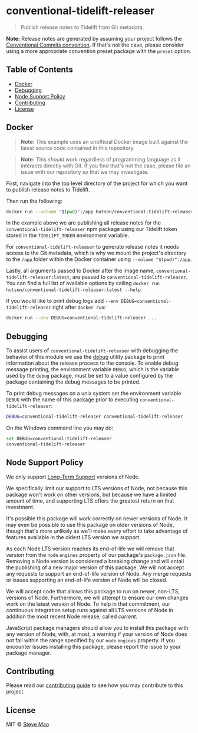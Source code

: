 # conventional-tidelift-releaser

> Publish release notes to Tidelift from Git metadata.

**Note:** Release notes are generated by assuming your project follows the [Conventional Commits convention](https://conventionalcommits.org). If that's not the case, please consider using a more appropriate convention preset package with the `preset` option.

## Table of Contents
<!-- START doctoc generated TOC please keep comment here to allow auto update -->
<!-- DON'T EDIT THIS SECTION, INSTEAD RE-RUN doctoc TO UPDATE -->


- [Docker](#docker)
- [Debugging](#debugging)
- [Node Support Policy](#node-support-policy)
- [Contributing](#contributing)
- [License](#license)

<!-- END doctoc generated TOC please keep comment here to allow auto update -->

## Docker

> **Note:** This example uses an unofficial Docker image built against the latest source code contained in this repository.

> **Note:** This _should_ work regardless of programming language as it interacts directly with Git. If you find that's not the case, please file an issue with our repository so that we may investigate.

First, navigate into the top level directory of the project for which you want to publish release notes to Tidelift.

Then run the following:

```bash
docker run --volume "$(pwd)":/app hutson/conventional-tidelift-releaser:latest --token "${TIDELIFT_TOKEN} --platform "npm" --package "conventional-tidelift-releaser" --release-count 0
```

In the example above we are publishing all release notes for the `conventional-tidelift-releaser` npm package using our Tidelift token stored in the `TIDELIFT_TOKEN` environment variable.

For `conventional-tidelift-releaser` to generate release notes it needs access to the Git metadata, which is why we mount the project's directory to the `/app` folder within the Docker container using `--volume "$(pwd)":/app`.

Lastly, all arguments passed to Docker after the image name, `conventional-tidelift-releaser:latest`, are passed to `conventional-tidelift-releaser`. You can find a full list of available options by calling `docker run hutson/conventional-tidelift-releaser:latest --help`.

If you would like to print debug logs add `--env DEBUG=conventional-tidelift-releaser` right after `docker run`:

```bash
docker run --env DEBUG=conventional-tidelift-releaser ...
```

## Debugging

To assist users of `conventional-tidelift-releaser` with debugging the behavior of this module we use the [debug](https://www.npmjs.com/package/debug) utility package to print information about the release process to the console. To enable debug message printing, the environment variable `DEBUG`, which is the variable used by the `debug` package, must be set to a value configured by the package containing the debug messages to be printed.

To print debug messages on a unix system set the environment variable `DEBUG` with the name of this package prior to executing `conventional-tidelift-releaser`:

```bash
DEBUG=conventional-tidelift-releaser conventional-tidelift-releaser
```

On the Windows command line you may do:

```bash
set DEBUG=conventional-tidelift-releaser
conventional-tidelift-releaser
```

## Node Support Policy

We only support [Long-Term Support](https://github.com/nodejs/Release) versions of Node.

We specifically limit our support to LTS versions of Node, not because this package won't work on other versions, but because we have a limited amount of time, and supporting LTS offers the greatest return on that investment.

It's possible this package will work correctly on newer versions of Node. It may even be possible to use this package on older versions of Node, though that's more unlikely as we'll make every effort to take advantage of features available in the oldest LTS version we support.

As each Node LTS version reaches its end-of-life we will remove that version from the `node` `engines` property of our package's `package.json` file. Removing a Node version is considered a breaking change and will entail the publishing of a new major version of this package. We will not accept any requests to support an end-of-life version of Node. Any merge requests or issues supporting an end-of-life version of Node will be closed.

We will accept code that allows this package to run on newer, non-LTS, versions of Node. Furthermore, we will attempt to ensure our own changes work on the latest version of Node. To help in that commitment, our continuous integration setup runs against all LTS versions of Node in addition the most recent Node release; called _current_.

JavaScript package managers should allow you to install this package with any version of Node, with, at most, a warning if your version of Node does not fall within the range specified by our `node` `engines` property. If you encounter issues installing this package, please report the issue to your package manager.

## Contributing

Please read our [contributing guide](https://github.com/nholuongut/releaser-tools/blob/master/CONTRIBUTING.md) to see how you may contribute to this project.

## License

MIT © [Steve Mao](https://github.com/stevemao)

